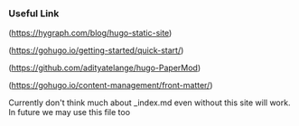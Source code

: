 ### Useful Link

(https://hygraph.com/blog/hugo-static-site) 

(https://gohugo.io/getting-started/quick-start/)

(https://github.com/adityatelange/hugo-PaperMod)

(https://gohugo.io/content-management/front-matter/)

Currently don't think much about _index.md
even without this site will work. In future we may use this file too